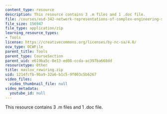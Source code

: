 ```yaml
---
content_type: resource
description: This resource contains 3 .m files and 1 .doc file.
file: /courses/esd-342-network-representations-of-complex-engineering-systems-spring-2010/1214fcfb9ba932a6b1c59f003c5b6267_maslov_rewiring.zip
file_size: 156947
file_type: application/zip
learning_resource_types:
- Tools
license: https://creativecommons.org/licenses/by-nc-sa/4.0/
ocw_type: OCWFile
parent_title: Tools
parent_type: CourseSection
parent_uid: e619ba5c-0e13-ed08-ccda-ac397ba668dd
resourcetype: Other
title: maslov_rewiring.zip
uid: 1214fcfb-9ba9-32a6-b1c5-9f003c5b6267
video_files:
  video_thumbnail_file: null
video_metadata:
  youtube_id: null
---
```

This resource contains 3 .m files and 1 .doc file.
